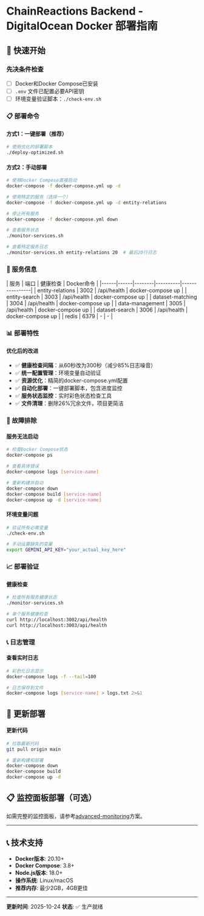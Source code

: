 # ChainReactions Backend - DigitalOcean Docker 部署指南

## 🚀 快速开始

### 先决条件检查
- [ ] Docker和Docker Compose已安装
- [ ] `.env` 文件已配置必要API密钥
- [ ] 环境变量验证脚本：`./check-env.sh`

### 📋 部署命令

#### 方式1：一键部署（推荐）
```bash
# 使用优化的部署脚本
./deploy-optimized.sh
```

#### 方式2：手动部署
```bash
# 使用Docker Compose直接启动
docker-compose -f docker-compose.yml up -d

# 使用特定的服务（选择一个）
docker-compose -f docker-compose.yml up -d entity-relations

# 停止所有服务
docker-compose -f docker-compose.yml down

# 查看服务状态
./monitor-services.sh

# 查看特定服务日志
./monitor-services.sh entity-relations 20  # 最后20行日志
```

### 🔧 服务信息

| 服务 | 端口 | 健康检查 | Docker命令 |
|------|------|--------|----------|----------------|
| entity-relations | 3002 | /api/health | docker-compose up |
| entity-search | 3003 | /api/health | docker-compose up |
| dataset-matching | 3004 | /api/health | docker-compose up |
| data-management | 3005 | /api/health | docker-compose up |
| dataset-search | 3006 | /api/health | docker-compose up |
| redis | 6379 | - | - |

### 📊 部署特性

#### 优化后的改进
- ✅ **健康检查间隔**：从60秒改为300秒（减少85%日志噪音）
- ✅ **统一配置管理**：环境变量自动验证
- ✅ **资源优化**：精简的docker-compose.yml配置
- ✅ **自动化部署**：一键部署脚本，包含进度监控
- ✅ **服务状态监控**：实时彩色状态检查工具
- ✅ **文件清理**：删除26%冗余文件，项目更简洁

### 🚨 故障排除

#### 服务无法启动
```bash
# 检查Docker Compose状态
docker-compose ps

# 查看具体错误
docker-compose logs [service-name]

# 重新构建并启动
docker-compose down
docker-compose build [service-name]
docker-compose up -d [service-name]
```

#### 环境变量问题
```bash
# 验证所有必需变量
./check-env.sh

# 手动设置缺失的变量
export GEMINI_API_KEY="your_actual_key_here"
```

### 📈 部署验证

#### 健康检查
```bash
# 检查所有服务健康状态
./monitor-services.sh

# 单个服务健康检查
curl http://localhost:3002/api/health
curl http://localhost:3003/api/health
```

### 📞 日志管理

#### 查看实时日志
```bash
# 彩色化日志显示
docker-compose logs -f --tail=100

# 日志保存到文件
docker-compose logs [service-name] > logs.txt 2>&1
```

## 🔄 更新部署

#### 更新代码
```bash
# 拉取最新代码
git pull origin main

# 重新构建和部署
docker-compose down
docker-compose build
docker-compose up -d
```

## 📋 监控面板部署（可选）

如需完整的监控面板，请参考[advanced-monitoring](https://github.com/your-repo/advanced-monitoring)方案。

---

## 📞 技术支持

- **Docker版本**: 20.10+
- **Docker Compose**: 3.8+
- **Node.js版本**: 18.0+
- **操作系统**: Linux/macOS
- **推荐内存**: 最少2GB，4GB更佳

---
**更新时间**: 2025-10-24
**状态**: ✅ 生产就绪